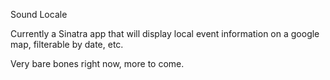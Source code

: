 Sound Locale

Currently a Sinatra app that will display local event information on a google map, filterable by date, etc.

Very bare bones right now, more to come.